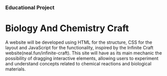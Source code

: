 ### Educational Project
# Biology And Chemistry Craft

A website will be developed using HTML for the structure, CSS for the layout and JavaScript for the functionality, inspired by the Infinite Craft website(neal.fun/infinite-craft). This site will have as its main mechanic the possibility of dragging interactive elements, allowing users to experiment and understand concepts related to chemical reactions and biological materials.